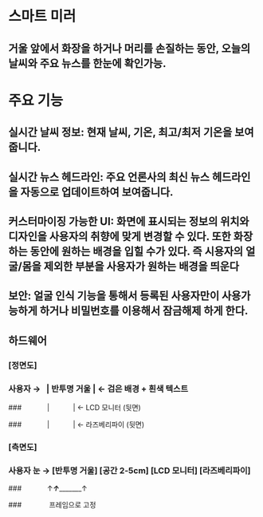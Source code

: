 # 스마트 미러
## 거울 앞에서 화장을 하거나 머리를 손질하는 동안, 오늘의 날씨와 주요 뉴스를 한눈에 확인가능. 

# 주요 기능
## 실시간 날씨 정보: 현재 날씨, 기온, 최고/최저 기온을 보여줍니다.

## 실시간 뉴스 헤드라인: 주요 언론사의 최신 뉴스 헤드라인을 자동으로 업데이트하여 보여줍니다.

## 커스터마이징 가능한 UI: 화면에 표시되는 정보의 위치와 디자인을 사용자의 취향에 맞게 변경할 수 있다. 또한 화장하는 동안에 원하는 배경을 입힐 수가 있다. 즉 시용자의 얼굴/몸을 제외한 부분을 사용자가 원하는 배경을 띄운다

## 보안: 얼굴 인식 기능을 통해서 등록된 사용자만이 사용가능하게 하거나 비밀번호를 이용해서 잠금해제 하게 한다.


## 하드웨어

### [정면도]

### 사용자 →   | 반투명 거울 | ← 검은 배경 + 흰색 텍스트

###             |            | ← LCD 모니터 (뒷면)

###             |            | ← 라즈베리파이 (뒷면)

### [측면도]

### 사용자 눈 → [반투명 거울] [공간 2-5cm] [LCD 모니터] [라즈베리파이]

###             ↑_________↑________________↑

###              프레임으로 고정

